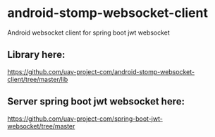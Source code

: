 # android-stomp-websocket-client
Android websocket client for spring boot jwt websocket
## Library here:
https://github.com/uav-project-com/android-stomp-websocket-client/tree/master/lib
## Server spring boot jwt websocket here:
https://github.com/uav-project-com/spring-boot-jwt-websocket/tree/master

